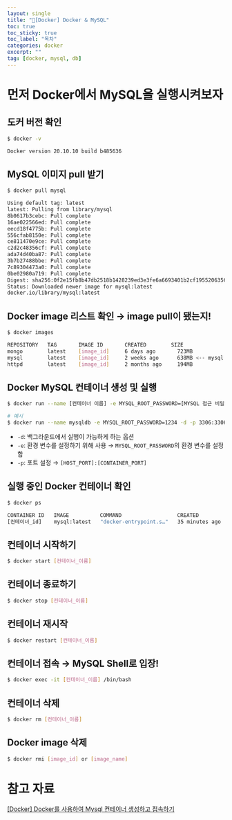 ```yaml
---
layout: single
title: "📘[Docker] Docker & MySQL"
toc: true
toc_sticky: true
toc_label: "목차"
categories: docker
excerpt: ""
tag: [docker, mysql, db]
---
```


# 먼저 Docker에서 MySQL을 실행시켜보자

## 도커 버전 확인

```bash
$ docker -v
```

```bash
Docker version 20.10.10 build b485636
```

## MySQL 이미지 pull 받기

```bash
$ docker pull mysql
```

```bash
Using default tag: latest
latest: Pulling from library/mysql
8b0617b3cebc: Pull complete
16ae022566ed: Pull complete
eecd18f4775b: Pull complete
556cfab8150e: Pull complete
ce811470e9ce: Pull complete
c2d2c48356cf: Pull complete
ada74d40ba87: Pull complete
3b7b27488bbe: Pull complete
7c89304473a0: Pull complete
0be02980a719: Pull complete
Digest: sha256:0f2e15fb8b47db2518b1428239ed3e3fe6a6693401b2cf19552063562cfc2fc4
Status: Downloaded newer image for mysql:latest
docker.io/library/mysql:latest
```

## Docker image 리스트 확인 → image pull이 됐는지!

```bash
$ docker images
```

```bash
REPOSITORY   TAG       IMAGE ID       CREATED        SIZE
mongo        latest    [image_id]     6 days ago       723MB
mysql        latest    [image_id]     2 weeks ago      638MB <-- mysql!
httpd        latest    [image_id]     2 months ago     194MB
```

## Docker MySQL 컨테이너 생성 및 실행

```bash
$ docker run --name [컨테이너 이름] -e MYSQL_ROOT_PASSWORD=[MYSQL 접근 비밀번호] -d -p 3306:3306 mysql:latest
```

```bash
# 예시
$ docker run --name mysqldb -e MYSQL_ROOT_PASSWORD=1234 -d -p 3306:3306 mysql:latest
```

- `-d`: 백그라운드에서 실행이 가능하게 하는 옵션
- `-e`: 환경 변수를 설정하기 위해 사용 → `MYSQL_ROOT_PASSWORD`의 환경 변수를 설정함
- `-p`: 포트 설정 → `[HOST_PORT]:[CONTAINER_PORT]`

## 실행 중인 Docker 컨테이너 확인

```bash
$ docker ps
```

```bash
CONTAINER ID   IMAGE          COMMAND                  CREATED          STATUS         PORTS                               NAMES
[컨테이너_id]    mysql:latest   "docker-entrypoint.s…"   35 minutes ago   Up 2 seconds   33060/tcp, 0.0.0.0:2206->3306/tcp   mysqldb
```

## 컨테이너 시작하기

```bash
$ docker start [컨테이너_이름]
```

## 컨테이너 종료하기

```bash
$ docker stop [컨테이너_이름]
```

## 컨테이너 재시작

```bash
$ docker restart [컨테이너_이름]
```

## 컨테이너 접속 → MySQL Shell로 입장!

```bash
$ docker exec -it [컨테이너_이름] /bin/bash
```

## 컨테이너 삭제

```bash
$ docker rm [컨테이너_이름]
```

## Docker image 삭제

```bash
$ docker rmi [image_id] or [image_name]
```

# 참고 자료

[[Docker] Docker를 사용하여 Mysql 컨테이너 생성하고 접속하기](https://tear94fall.tistory.com/6)